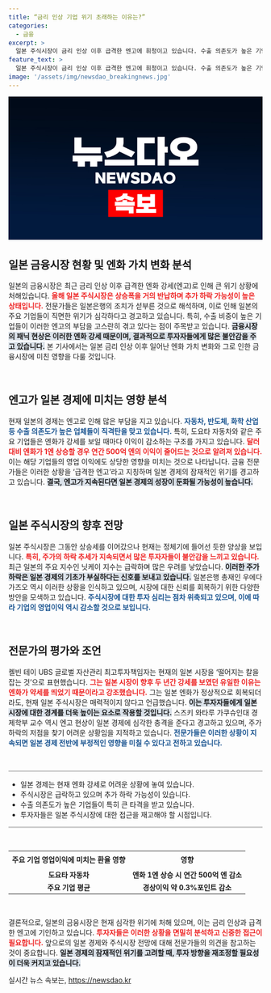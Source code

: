 ```yaml
---
title: “금리 인상 기업 위기 초래하는 이유는?”
categories:
  - 금융
excerpt: >
  일본 주식시장이 금리 인상 이후 급격한 엔고에 휘청이고 있습니다. 수출 의존도가 높은 기업들의 이익 전망이 하락하며 금융시장에 패닉이 확산되고 있습니다. 투자자들에게는 더 이상 매력적인 시장이 아니라는 경고가 잇따릅니다.
feature_text: >
  일본 주식시장이 금리 인상 이후 급격한 엔고에 휘청이고 있습니다. 수출 의존도가 높은 기업들의 이익 전망이 하락하며 금융시장에 패닉이 확산되고 있습니다. 투자자들에게는 더 이상 매력적인 시장이 아니라는 경고가 잇따릅니다.
image: '/assets/img/newsdao_breakingnews.jpg'
---
```


<p><img src="/assets/img/newsdao_breakingnews.jpg" alt="koreaapp 속보" /></p>

<h2 data-ke-size="size26">일본 금융시장 현황 및 엔화 가치 변화 분석</h2>

<p data-ke-size="size16">일본의 금융시장은 최근 금리 인상 이후 급격한 엔화 강세(엔고)로 인해 큰 위기 상황에 처해있습니다. <b><span style="color: #ee2323;">올해 일본 주식시장은 상승폭을 거의 반납하며 추가 하락 가능성이 높은 상태입니다.</span></b> 전문가들은 일본은행의 조치가 섣부른 것으로 해석하며, 이로 인해 일본의 주요 기업들이 직면한 위기가 심각하다고 경고하고 있습니다. 특히, 수출 비중이 높은 기업들이 이러한 엔고의 부담을 고스란히 겪고 있다는 점이 주목받고 있습니다. <b><span style="background-color: #21538527;">금융시장의 패닉 현상은 이러한 엔화 강세 때문이며, 결과적으로 투자자들에게 많은 불안감을 주고 있습니다.</span></b> 본 기사에서는 일본 금리 인상 이후 일어난 엔화 가치 변화와 그로 인한 금융시장에 미친 영향을 다룰 것입니다.</p>

<p data-ke-size="size16">&nbsp;</p>

<h2 data-ke-size="size26">엔고가 일본 경제에 미치는 영향 분석</h2>

<p data-ke-size="size16">현재 일본의 경제는 엔고로 인해 많은 부담을 지고 있습니다. <b><span style="color: #1a5490;">자동차, 반도체, 화학 산업 등 수출 의존도가 높은 업체들이 직격탄을 맞고 있습니다.</span></b> 특히, 도요타 자동차와 같은 주요 기업들은 엔화가 강세를 보일 때마다 이익이 감소하는 구조를 가지고 있습니다. <b><span style="color: #ee2323;">달러 대비 엔화가 1엔 상승할 경우 연간 500억 엔의 이익이 줄어드는 것으로 알려져 있습니다.</span></b> 이는 해당 기업들의 영업 이익에도 상당한 영향을 미치는 것으로 나타납니다. 금융 전문가들은 이러한 상황을 ‘급격한 엔고’라고 지칭하며 일본 경제의 잠재적인 위기를 경고하고 있습니다. <b><span style="background-color: #21538527;">결국, 엔고가 지속된다면 일본 경제의 성장이 둔화될 가능성이 높습니다.</span></b></p>

<p data-ke-size="size16">&nbsp;</p>

<h2 data-ke-size="size26">일본 주식시장의 향후 전망</h2>

<p data-ke-size="size16">일본 주식시장은 그동안 상승세를 이어갔으나 현재는 정체기에 들어선 듯한 양상을 보입니다. <b><span style="color: #ee2323;">특히, 주가의 하락 추세가 지속되면서 많은 투자자들이 불안감을 느끼고 있습니다.</span></b> 최근 일본의 주요 지수인 닛케이 지수는 급락하며 많은 우려를 낳았습니다. <b><span style="background-color: #21538527;">이러한 주가 하락은 일본 경제의 기초가 부실하다는 신호를 보내고 있습니다.</span></b> 일본은행 총재인 우에다 가즈오 역시 이러한 상황을 인식하고 있으며, 시장에 대한 신뢰를 회복하기 위한 다양한 방안을 모색하고 있습니다. <b><span style="color: #1a5490;">주식시장에 대한 투자 심리는 점차 위축되고 있으며, 이에 따라 기업의 영업이익 역시 감소할 것으로 보입니다.</span></b></p>

<p data-ke-size="size16">&nbsp;</p>

<h2 data-ke-size="size26">전문가의 평가와 조언</h2>

<p data-ke-size="size16">켈빈 테이 UBS 글로벌 자산관리 최고투자책임자는 현재의 일본 시장을 ‘떨어지는 칼을 잡는 것’으로 표현했습니다. <b><span style="color: #ee2323;">그는 일본 시장이 향후 두 년간 강세를 보였던 유일한 이유는 엔화가 약세를 띄었기 때문이라고 강조했습니다.</span></b> 그는 일본 엔화가 정상적으로 회복되더라도, 현재 일본 주식시장은 매력적이지 않다고 언급했습니다. <b><span style="background-color: #21538527;">이는 투자자들에게 일본 시장에 대한 경계를 더욱 높이는 요소로 작용할 것입니다.</span></b> 스즈키 와타루 가쿠슈인대 경제학부 교수 역시 엔고 현상이 일본 경제에 심각한 충격을 준다고 경고하고 있으며, 주가 하락의 저점을 찾기 어려운 상황임을 지적하고 있습니다. <b><span style="color: #1a5490;">전문가들은 이러한 상황이 지속되면 일본 경제 전반에 부정적인 영향을 미칠 수 있다고 전하고 있습니다.</span></b></p>

<p data-ke-size="size16">&nbsp;</p>

<hr style="height:3px; border:none; background-color:#ccc;" />

<ul>
<li>일본 경제는 현재 엔화 강세로 어려운 상황에 놓여 있습니다.</li>
<li>주식시장은 급락하고 있으며 추가 하락 가능성이 있습니다.</li>
<li>수출 의존도가 높은 기업들이 특히 큰 타격을 받고 있습니다.</li>
<li>투자자들은 일본 주식시장에 대한 접근을 재고해야 할 시점입니다.</li>
</ul>

<hr style="height:3px; border:none; background-color:#ccc;" />

<p data-ke-size="size16">&nbsp;</p>

<table style="width: 100%; border-collapse: collapse;">
    <tr>
        <td style="text-align: center; height: 29px;"><b>주요 기업 영업이익에 미치는 환율 영향</b></td>
        <td style="text-align: center; height: 29px;"><b>영향</b></td>
    </tr>
    <tr>
        <td style="text-align: center; height: 17px;"><b>도요타 자동차</b></td>
        <td style="text-align: center; height: 17px;"><b>엔화 1엔 상승 시 연간 500억 엔 감소</b></td>
    </tr>
    <tr>
        <td style="text-align: center; height: 17px;"><b>주요 기업 평균</b></td>
        <td style="text-align: center; height: 17px;"><b>경상이익 약 0.3%포인트 감소</b></td>
    </tr>
</table>

<p data-ke-size="size16">&nbsp;</p>

<p data-ke-size="size16">결론적으로, 일본의 금융시장은 현재 심각한 위기에 처해 있으며, 이는 금리 인상과 급격한 엔고에 기인하고 있습니다. <b><span style="color: #ee2323;">투자자들은 이러한 상황을 면밀히 분석하고 신중한 접근이 필요합니다.</span></b> 앞으로의 일본 경제와 주식시장 전망에 대해 전문가들의 의견을 참고하는 것이 중요합니다. <b><span style="background-color: #21538527;">일본 경제의 잠재적인 위기를 고려할 때, 투자 방향을 재조정할 필요성이 더욱 커지고 있습니다.</span></b></p>
실시간 뉴스 속보는, <a href="https://newsdao.kr" rel="dofollow">https://newsdao.kr</a>


